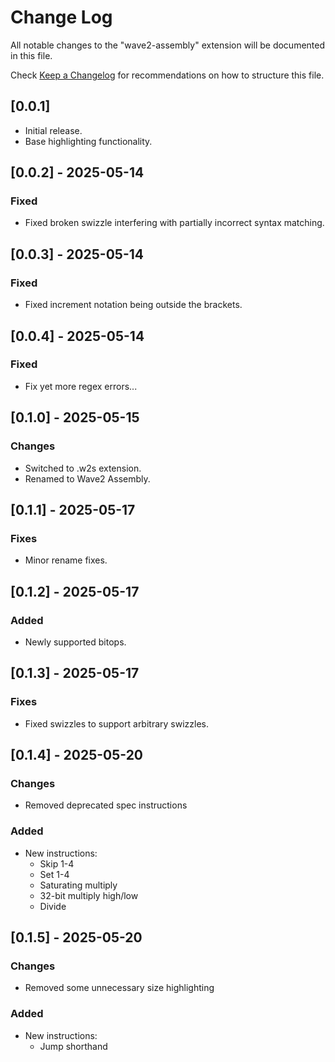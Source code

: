 # Change Log

All notable changes to the "wave2-assembly" extension will be documented in this file.

Check [Keep a Changelog](http://keepachangelog.com/) for recommendations on how to structure this file.

## [0.0.1]

- Initial release.
- Base highlighting functionality.

## [0.0.2] - 2025-05-14

### Fixed

- Fixed broken swizzle interfering with partially incorrect syntax matching.

## [0.0.3] - 2025-05-14

### Fixed

- Fixed increment notation being outside the brackets.


## [0.0.4] - 2025-05-14

### Fixed

- Fix yet more regex errors...

## [0.1.0] - 2025-05-15

### Changes

- Switched to .w2s extension.
- Renamed to Wave2 Assembly.

## [0.1.1] - 2025-05-17

### Fixes

- Minor rename fixes.

## [0.1.2] - 2025-05-17

### Added

- Newly supported bitops.

## [0.1.3] - 2025-05-17

### Fixes

- Fixed swizzles to support arbitrary swizzles.

## [0.1.4] - 2025-05-20

### Changes

- Removed deprecated spec instructions

### Added

- New instructions:
  - Skip 1-4
  - Set 1-4
  - Saturating multiply
  - 32-bit multiply high/low
  - Divide

## [0.1.5] - 2025-05-20

### Changes

- Removed some unnecessary size highlighting

### Added

- New instructions:
  - Jump shorthand
